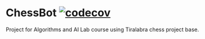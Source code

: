 # ChessBot [![codecov](https://codecov.io/gh/Piketulus/ChessBot/branch/main/graph/badge.svg)](https://codecov.io/gh/Piketulus/ChessBot)

Project for Algorithms and AI Lab course using Tiralabra chess project base.